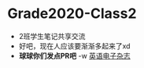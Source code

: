 # Grade2020-Class2
- 2班学生笔记共享交流
- 好吧，现在人应该要渐渐多起来了xd
- **球球你们发点PR吧**
-w [英语电子杂志](https://github.com/hehonghui/awesome-english-ebooks)
